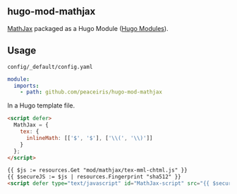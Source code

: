 ## hugo-mod-mathjax

[MathJax] packaged as a Hugo Module ([Hugo Modules]).

[MathJax]: https://www.mathjax.org/
[Hugo Modules]: https://gohugo.io/hugo-modules



## Usage

`config/_default/config.yaml`

```yaml
module:
  imports:
    - path: github.com/peaceiris/hugo-mod-mathjax
```

In a Hugo template file.

```html
<script defer>
  MathJax = {
    tex: {
      inlineMath: [['$', '$'], ['\\(', '\\)']]
    }
  };
</script>

{{ $js := resources.Get "mod/mathjax/tex-mml-chtml.js" }}
{{ $secureJS := $js | resources.Fingerprint "sha512" }}
<script defer type="text/javascript" id="MathJax-script" src="{{ $secureJS.Permalink }}" integrity="{{ $secureJS.Data.Integrity }}"></script>
```
